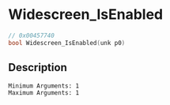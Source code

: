 # Widescreen_IsEnabled
```c
// 0x00457740
bool Widescreen_IsEnabled(unk p0)
```
## Description
```
Minimum Arguments: 1
Maximum Arguments: 1
```

